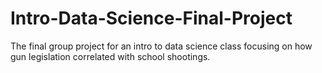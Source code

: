 # Intro-Data-Science-Final-Project
The final group project for an intro to data science class focusing on how gun legislation correlated with school shootings.
